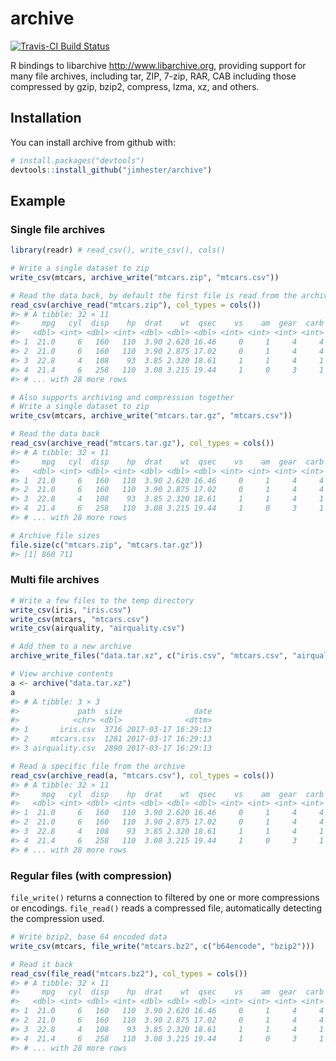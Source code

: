 
<!-- README.md is generated from README.Rmd. Please edit that file -->
archive
=======

[![Travis-CI Build Status](https://travis-ci.org/jimhester/archive.svg?branch=master)](https://travis-ci.org/jimhester/archive)

R bindings to libarchive <http://www.libarchive.org>, providing support for many file archives, including tar, ZIP, 7-zip, RAR, CAB including those compressed by gzip, bzip2, compress, lzma, xz, and others.

Installation
------------

You can install archive from github with:

``` r
# install.packages("devtools")
devtools::install_github("jimhester/archive")
```

Example
-------

### Single file archives

``` r
library(readr) # read_csv(), write_csv(), cols()

# Write a single dataset to zip
write_csv(mtcars, archive_write("mtcars.zip", "mtcars.csv"))

# Read the data back, by default the first file is read from the archive.
read_csv(archive_read("mtcars.zip"), col_types = cols())
#> # A tibble: 32 × 11
#>     mpg   cyl  disp    hp  drat    wt  qsec    vs    am  gear  carb
#>   <dbl> <int> <dbl> <int> <dbl> <dbl> <dbl> <int> <int> <int> <int>
#> 1  21.0     6   160   110  3.90 2.620 16.46     0     1     4     4
#> 2  21.0     6   160   110  3.90 2.875 17.02     0     1     4     4
#> 3  22.8     4   108    93  3.85 2.320 18.61     1     1     4     1
#> 4  21.4     6   258   110  3.08 3.215 19.44     1     0     3     1
#> # ... with 28 more rows

# Also supports archiving and compression together
# Write a single dataset to zip
write_csv(mtcars, archive_write("mtcars.tar.gz", "mtcars.csv"))

# Read the data back
read_csv(archive_read("mtcars.tar.gz"), col_types = cols())
#> # A tibble: 32 × 11
#>     mpg   cyl  disp    hp  drat    wt  qsec    vs    am  gear  carb
#>   <dbl> <int> <dbl> <int> <dbl> <dbl> <dbl> <int> <int> <int> <int>
#> 1  21.0     6   160   110  3.90 2.620 16.46     0     1     4     4
#> 2  21.0     6   160   110  3.90 2.875 17.02     0     1     4     4
#> 3  22.8     4   108    93  3.85 2.320 18.61     1     1     4     1
#> 4  21.4     6   258   110  3.08 3.215 19.44     1     0     3     1
#> # ... with 28 more rows

# Archive file sizes
file.size(c("mtcars.zip", "mtcars.tar.gz"))
#> [1] 860 711
```

### Multi file archives

``` r
# Write a few files to the temp directory
write_csv(iris, "iris.csv")
write_csv(mtcars, "mtcars.csv")
write_csv(airquality, "airquality.csv")

# Add them to a new archive
archive_write_files("data.tar.xz", c("iris.csv", "mtcars.csv", "airquality.csv"))

# View archive contents
a <- archive("data.tar.xz")
a
#> # A tibble: 3 × 3
#>             path  size                date
#>            <chr> <dbl>              <dttm>
#> 1       iris.csv  3716 2017-03-17 16:29:13
#> 2     mtcars.csv  1281 2017-03-17 16:29:13
#> 3 airquality.csv  2890 2017-03-17 16:29:13

# Read a specific file from the archive
read_csv(archive_read(a, "mtcars.csv"), col_types = cols())
#> # A tibble: 32 × 11
#>     mpg   cyl  disp    hp  drat    wt  qsec    vs    am  gear  carb
#>   <dbl> <int> <dbl> <int> <dbl> <dbl> <dbl> <int> <int> <int> <int>
#> 1  21.0     6   160   110  3.90 2.620 16.46     0     1     4     4
#> 2  21.0     6   160   110  3.90 2.875 17.02     0     1     4     4
#> 3  22.8     4   108    93  3.85 2.320 18.61     1     1     4     1
#> 4  21.4     6   258   110  3.08 3.215 19.44     1     0     3     1
#> # ... with 28 more rows
```

### Regular files (with compression)

`file_write()` returns a connection to filtered by one or more compressions or encodings. `file_read()` reads a compressed file, automatically detecting the compression used.

``` r
# Write bzip2, base 64 encoded data
write_csv(mtcars, file_write("mtcars.bz2", c("b64encode", "bzip2")))

# Read it back
read_csv(file_read("mtcars.bz2"), col_types = cols())
#> # A tibble: 32 × 11
#>     mpg   cyl  disp    hp  drat    wt  qsec    vs    am  gear  carb
#>   <dbl> <int> <dbl> <int> <dbl> <dbl> <dbl> <int> <int> <int> <int>
#> 1  21.0     6   160   110  3.90 2.620 16.46     0     1     4     4
#> 2  21.0     6   160   110  3.90 2.875 17.02     0     1     4     4
#> 3  22.8     4   108    93  3.85 2.320 18.61     1     1     4     1
#> 4  21.4     6   258   110  3.08 3.215 19.44     1     0     3     1
#> # ... with 28 more rows
```
